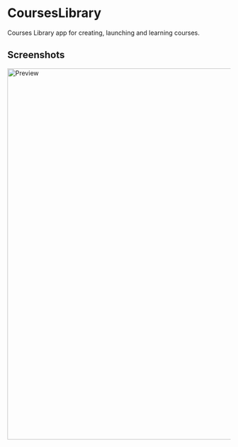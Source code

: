 # CoursesLibrary
Courses Library app for creating, launching and learning courses.

<h2>Screenshots</h2>
<img width="837" alt="Preview" src="https://user-images.githubusercontent.com/31934552/142887172-5f3fe83b-5b8e-4143-8281-9c886113558d.png">

